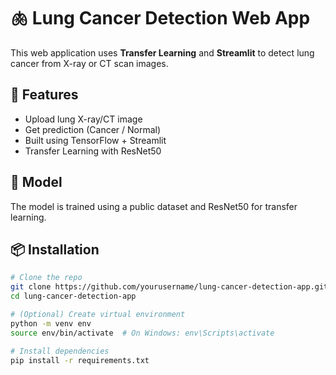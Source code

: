 # 🫁 Lung Cancer Detection Web App

This web application uses **Transfer Learning** and **Streamlit** to detect lung cancer from X-ray or CT scan images.

## 🚀 Features
- Upload lung X-ray/CT image
- Get prediction (Cancer / Normal)
- Built using TensorFlow + Streamlit
- Transfer Learning with ResNet50

## 🧠 Model
The model is trained using a public dataset and ResNet50 for transfer learning.

## 📦 Installation

```bash
# Clone the repo
git clone https://github.com/yourusername/lung-cancer-detection-app.git
cd lung-cancer-detection-app

# (Optional) Create virtual environment
python -m venv env
source env/bin/activate  # On Windows: env\Scripts\activate

# Install dependencies
pip install -r requirements.txt
